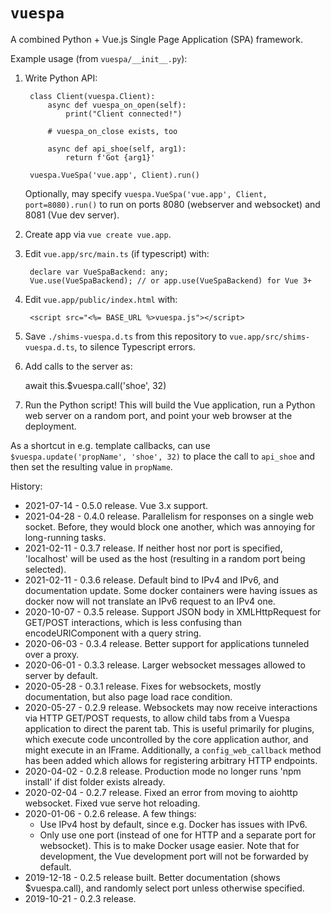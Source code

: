 # `vuespa`

A combined Python + Vue.js Single Page Application (SPA) framework.

Example usage (from `vuespa/__init__.py`):

1. Write Python API:


        class Client(vuespa.Client):
            async def vuespa_on_open(self):
                print("Client connected!")

            # vuespa_on_close exists, too

            async def api_shoe(self, arg1):
                return f'Got {arg1}'

        vuespa.VueSpa('vue.app', Client).run()

   Optionally, may specify `vuespa.VueSpa('vue.app', Client, port=8080).run()` to run on ports 8080 (webserver and websocket) and 8081 (Vue dev server).

2. Create app via ``vue create vue.app``.

3. Edit ``vue.app/src/main.ts`` (if typescript) with:

        declare var VueSpaBackend: any;
        Vue.use(VueSpaBackend); // or app.use(VueSpaBackend) for Vue 3+

4. Edit ``vue.app/public/index.html`` with:

        <script src="<%= BASE_URL %>vuespa.js"></script>

5. Save ``./shims-vuespa.d.ts`` from this repository to ``vue.app/src/shims-vuespa.d.ts``, to silence Typescript errors.

6. Add calls to the server as:

    await this.$vuespa.call('shoe', 32)

7. Run the Python script!  This will build the Vue application, run a Python web server on a random port, and point your web browser at the deployment.

As a shortcut in e.g. template callbacks, can use `$vuespa.update('propName', 'shoe', 32)` to place the call to `api_shoe` and then set the resulting value in `propName`.

History:
* 2021-07-14 - 0.5.0 release. Vue 3.x support.
* 2021-04-28 - 0.4.0 release. Parallelism for responses on a single web socket. Before, they would block one another, which was annoying for long-running tasks.
* 2021-02-11 - 0.3.7 release. If neither host nor port is specified, 'localhost' will be used as the host (resulting in a random port being selected).
* 2021-02-11 - 0.3.6 release. Default bind to IPv4 and IPv6, and documentation update. Some docker containers were having issues as docker now will not translate an IPv6 request to an IPv4 one.
* 2020-10-07 - 0.3.5 release. Support JSON body in XMLHttpRequest for GET/POST interactions, which is less confusing than encodeURIComponent with a query string.
* 2020-06-03 - 0.3.4 release. Better support for applications tunneled over a proxy.
* 2020-06-01 - 0.3.3 release. Larger websocket messages allowed to server by default.
* 2020-05-28 - 0.3.1 release. Fixes for websockets, mostly documentation, but also page load race condition.
* 2020-05-27 - 0.2.9 release. Websockets may now receive interactions via HTTP GET/POST requests, to allow child tabs from a Vuespa application to direct the parent tab. This is useful primarily for plugins, which execute code uncontrolled by the core application author, and might execute in an IFrame. Additionally, a `config_web_callback` method has been added which allows for registering arbitrary HTTP endpoints.
* 2020-04-02 - 0.2.8 release.  Production mode no longer runs 'npm install' if dist folder exists already.
* 2020-02-04 - 0.2.7 release.  Fixed an error from moving to aiohttp websocket.  Fixed vue serve hot reloading.
* 2020-01-06 - 0.2.6 release.  A few things:
  * Use IPv4 host by default, since e.g. Docker has issues with IPv6.
  * Only use one port (instead of one for HTTP and a separate port for websocket).  This is to make Docker usage easier.  Note that for development, the Vue development port will not be forwarded by default.
* 2019-12-18 - 0.2.5 release built.  Better documentation (shows $vuespa.call), and randomly select port unless otherwise specified.
* 2019-10-21 - 0.2.3 release.

